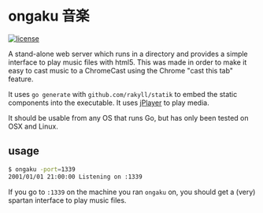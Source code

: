 # ongaku 音楽

[![license](http://img.shields.io/badge/license-MIT-red.svg?style=flat)](https://raw.githubusercontent.com/jmoiron/contact-form/master/LICENSE)

A stand-alone web server which runs in a directory and provides a simple
interface to play music files with html5.  This was made in order to make
it easy to cast music to a ChromeCast using the Chrome "cast this tab"
feature.

It uses `go generate` with `github.com/rakyll/statik` to embed the static
components into the executable.  It uses [jPlayer](http://jPlayer.org) to
play media.

It should be usable from any OS that runs Go, but has only been tested on
OSX and Linux.

## usage

```sh
$ ongaku -port=1339
2001/01/01 21:00:00 Listening on :1339
```

If you go to `:1339` on the machine you ran `ongaku` on, you should get
a (very) spartan interface to play music files.
